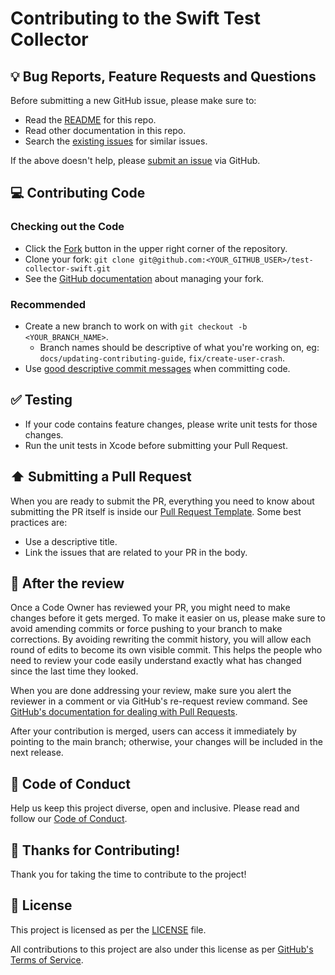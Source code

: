 # Contributing to the Swift Test Collector

## 💡 Bug Reports, Feature Requests and Questions

Before submitting a new GitHub issue, please make sure to:

- Read the [README][readme] for this repo.
- Read other documentation in this repo.
- Search the [existing issues][issues] for similar issues.

If the above doesn't help, please [submit an issue][new-issue] via GitHub.

## 💻 Contributing Code

### Checking out the Code

- Click the [Fork][fork-repo] button in the upper right corner of the repository.
- Clone your fork:
    `git clone git@github.com:<YOUR_GITHUB_USER>/test-collector-swift.git`
- See the [GitHub documentation][fork-docs] about managing your fork.

### Recommended

- Create a new branch to work on with `git checkout -b <YOUR_BRANCH_NAME>`.
    - Branch names should be descriptive of what you're working on, eg: `docs/updating-contributing-guide`, `fix/create-user-crash`.
- Use [good descriptive commit messages][commit-messages] when committing code.

## ✅ Testing

- If your code contains feature changes, please write unit tests for those changes.
- Run the unit tests in Xcode before submitting your Pull Request.

## ⬆️ Submitting a Pull Request

When you are ready to submit the PR, everything you need to know about submitting the PR itself is inside our [Pull Request Template][pr-template]. Some best practices are:

- Use a descriptive title.
- Link the issues that are related to your PR in the body.

## 🔎 After the review

Once a Code Owner has reviewed your PR, you might need to make changes before it gets merged. To make it easier on us, please make sure to avoid amending commits or force pushing to your branch to make corrections. By avoiding rewriting the commit history, you will allow each round of edits to become its own visible commit. This helps the people who need to review your code easily understand exactly what has changed since the last time they looked.

When you are done addressing your review, make sure you alert the reviewer in a comment or via GitHub's re-request review command. See [GitHub's documentation for dealing with Pull Requests][pr-docs].

After your contribution is merged, users can access it immediately by pointing to the main branch; otherwise, your changes will be included in the next release.

## 🤝 Code of Conduct

Help us keep this project diverse, open and inclusive. Please read and follow our [Code of Conduct][code-of-conduct].

## 🙏 Thanks for Contributing!

Thank you for taking the time to contribute to the project!

## 📜 License

This project is licensed as per the [LICENSE][license] file.

All contributions to this project are also under this license as per [GitHub's Terms of Service][github-terms-contribution].

<!-- Links: -->
[code-of-conduct]: CODE_OF_CONDUCT.md
[commit-messages]: https://chris.beams.io/posts/git-commit
[fork-docs]: https://help.github.com/articles/working-with-forks
[fork-repo]: https://github.com/buildkite/test-collector-swift/fork
[github-terms-contribution]: https://help.github.com/en/github/site-policy/github-terms-of-service#6-contributions-under-repository-license
[issues]: https://github.com/buildkite/test-collector-swift/issues
[license]: LICENSE
[new-issue]: https://github.com/buildkite/test-collector-swift/issues/new/choose
[pr-docs]: https://help.github.com/en/github/collaborating-with-issues-and-pull-requests/requesting-a-pull-request-review
[pr-template]: .github/PULL_REQUEST_TEMPLATE.md
[readme]: README.md